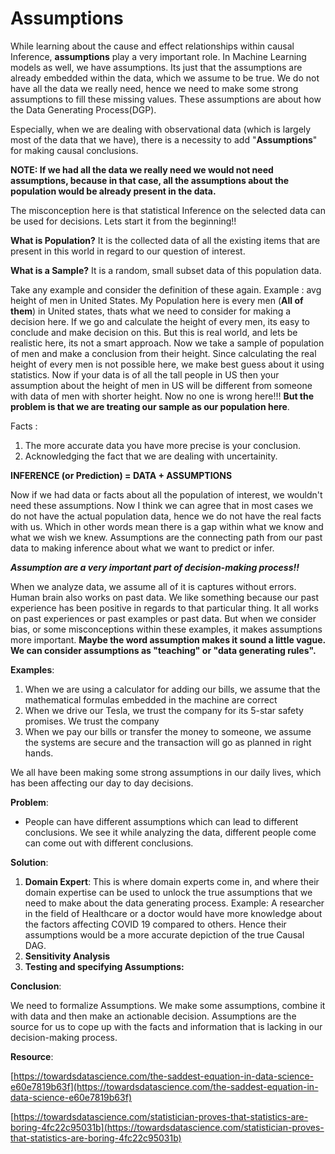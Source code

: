 # Assumptions

While learning about the cause and effect relationships within causal Inference, **assumptions** play a very important role. In Machine Learning models as well, we have assumptions. Its just that the assumptions are already embedded within the data, which we assume to be true. We do not have all the data we really need, hence we need to make some strong assumptions to fill these missing values. These assumptions are about how the Data Generating Process\(DGP\). 

Especially, when we are dealing with observational data \(which is largely most of the data that we have\), there is a necessity to add "**Assumptions**" for making causal conclusions.

**NOTE: If we had all the data we really need we would not need assumptions, because in that case, all  the assumptions about the population would be already present in the data.**

The misconception here is that statistical Inference on the selected data can be used for decisions. Lets start it from the beginning!!

**What is Population?** It is the collected data of all the existing items that are present in this world in regard to our question of interest.

**What is a Sample?** It is a random, small subset data of this population data. 

Take any example and consider the definition of these again. Example : avg height of men in United States. My Population here is every men \(**All of them**\) in United states, thats what we need to consider for making a decision here. If we go and calculate the height of every men, its easy to conclude and make decision on this. But this is real world, and lets be realistic here, its not a smart approach. Now we take a sample of population of men and make a conclusion from their height. Since calculating the real height of every men is not possible here, we make best guess about it using statistics. Now if your data is of all the tall people in US then your assumption about the height of men in US will be different from someone with data of men with shorter height.  Now no one is wrong here!!! **But the problem is that we are treating our sample as our population here**.  

Facts : 

1. The more accurate data you have more precise is your conclusion. 
2. Acknowledging the fact that we are dealing with uncertainity. 

**INFERENCE \(or Prediction\) = DATA + ASSUMPTIONS**

Now if we had data or facts about all the population of interest, we wouldn't need these assumptions. Now I think we can agree that in most cases we do not have the actual population data, hence we do not have the real facts with us. Which in other words mean there is a gap within what we know and what we wish we knew. Assumptions are the connecting path from our past data to making inference about what we want to predict or infer.

_**Assumption are a very important part of decision-making process!!**_ 

When we analyze data, we assume all of it is captures without errors. Human brain also works on past data. We like something because our past experience has been positive in regards to that particular thing. It all works on past experiences or past examples or past data. But when we consider bias, or some misconceptions within these examples, it makes assumptions more important. **Maybe the word assumption makes it sound a little vague. We can consider assumptions as "teaching" or "data generating rules".** 

**Examples**: 

1. When we are using a calculator for adding our bills, we assume that the mathematical formulas embedded in the machine are correct
2. When we drive our Tesla, we trust the company for its 5-star safety promises. We trust the company
3. When we pay our bills or transfer the money to someone, we assume the systems are secure and the transaction will go as planned in right hands.

We all have been making some strong assumptions in our daily lives, which has been affecting our day to day decisions.

**Problem**: 

* People can have different assumptions which can lead to different conclusions. We see it while analyzing the data, different people come can come out with different conclusions.

**Solution**:

1. **Domain Expert**: This is where domain experts come in, and where their domain expertise can be used to unlock the true assumptions that we need to make about the data generating process. Example: A researcher in the field of Healthcare or a doctor would have more knowledge about the factors affecting COVID 19 compared to others. Hence their assumptions would be a more accurate depiction of the true Causal DAG.
2. **Sensitivity Analysis**
3. **Testing and specifying Assumptions:** 

**Conclusion**:

We need to formalize Assumptions. We make some assumptions, combine it with data and then make an actionable decision. Assumptions are the source for us to cope up with the facts and information that is lacking in our decision-making process.





**Resource**:

 [https://towardsdatascience.com/the-saddest-equation-in-data-science-e60e7819b63f](https://towardsdatascience.com/the-saddest-equation-in-data-science-e60e7819b63f)

[https://towardsdatascience.com/statistician-proves-that-statistics-are-boring-4fc22c95031b](https://towardsdatascience.com/statistician-proves-that-statistics-are-boring-4fc22c95031b)

